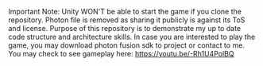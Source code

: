 Important Note: Unity WON'T be able to start the game if you clone the repository. Photon file is removed as sharing it publicly is against its ToS and license. 
Purpose of this repository is to demonstrate my up to date code structure and architecture skills. 
In case you are interested to play the game, you may download photon fusion sdk to project or contact to me.
You may check to see gameplay here: https://youtu.be/-Rh1U4PolBQ
